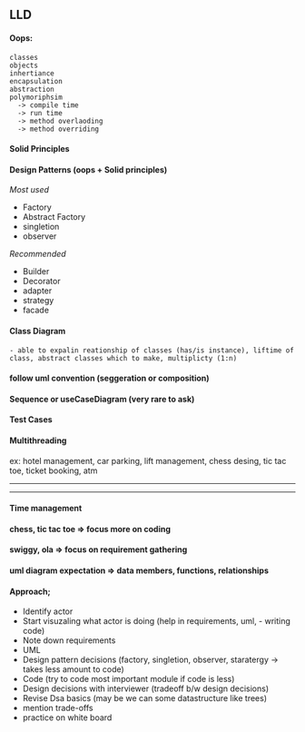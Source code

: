 
## LLD

#### Oops:
	classes 
	objects
	inhertiance
	encapsulation
	abstraction
	polymoriphsim 
	  -> compile time 
	  -> run time 
	  -> method overlaoding
	  -> method overriding

#### Solid  Principles
#### Design Patterns  (oops + Solid principles)

*Most used*
- Factory 
- Abstract Factory
- singletion
- observer

*Recommended*
- Builder
- Decorator
- adapter
- strategy
- facade

#### Class Diagram
	- able to expalin reationship of classes (has/is instance), liftime of class, abstract classes which to make, multiplicty (1:n)
#### follow uml convention (seggeration or composition)
#### Sequence or useCaseDiagram (very rare to ask)
#### Test Cases
#### Multithreading

ex: hotel management, car parking, lift management, chess desing, tic tac toe, ticket booking, atm











---
---

#### Time management
#### chess, tic tac toe => focus more on coding
#### swiggy, ola => focus on requirement gathering

#### uml diagram expectation => data members, functions, relationships


#### Approach;
- Identify actor
- Start visuzaling what actor is doing (help in requirements, uml, - writing code)
- Note down requirements
- UML
- Design pattern decisions (factory, singletion, observer, staratergy -> takes less amount to code)
- Code  (try to code most important module if code is less)
- Design decisions with interviewer  (tradeoff b/w design decisions)
- Revise Dsa basics (may be we can some datastructure like trees)
- mention trade-offs
- practice on white board
